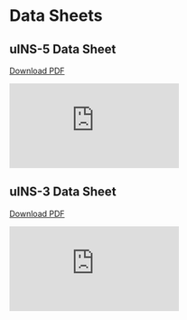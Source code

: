 # Data Sheets

## uINS-5 Data Sheet

[Download PDF](http://docs.inertialsense.com/datasheets/uIMU-5_uAHRS-5_uINS-5_Datasheet.pdf)

<object data="https://docs.inertialsense.com/datasheets/uIMU-5_uAHRS-5_uINS-5_Datasheet.pdf" type="application/pdf" width="700px" height="905px" >
    <embed src="https://docs.inertialsense.com/datasheets/uIMU-5_uAHRS-5_uINS-5_Datasheet.pdf" type="application/pdf" />
</object>


## uINS-3 Data Sheet

[Download PDF](http://docs.inertialsense.com/datasheets/uIMU_uAHRS_uINS-3_Datasheet.pdf)

<object data="https://docs.inertialsense.com/datasheets/uIMU_uAHRS_uINS-3_Datasheet.pdf" type="application/pdf" width="700px" height="905px" >
    <embed src="https://docs.inertialsense.com/datasheets/uIMU_uAHRS_uINS-3_Datasheet.pdf" type="application/pdf" />
</object>
